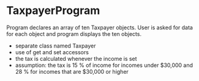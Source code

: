# TaxpayerProgram
Program declares an array of ten Taxpayer objects. User is asked for data for each object and program displays the ten objects.

- separate class named Taxpayer
- use of get and set accessors
- the tax is calculated whenever the income is set
- assumption: the tax is 15 % of income for incomes under $30,000 and 28 % for incomes that are $30,000 or higher
